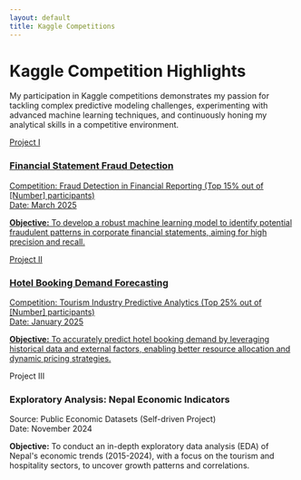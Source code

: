 ```yaml
---
layout: default
title: Kaggle Competitions
---
```


# Kaggle Competition Highlights

<p class="section-intro">
  My participation in Kaggle competitions demonstrates my passion for tackling complex predictive modeling challenges, experimenting with advanced machine learning techniques, and continuously honing my analytical skills in a competitive environment.
</p>

<div class="project-container">

  <a href="[YOUR_KAGGLE_NOTEBOOK_LINK_FOR_PROJECT_1_OR_COMPETITION_LINK]" target="_blank" rel="noopener noreferrer" class="project-box-link">
    <div class="project-box">
      <span class="project-number">Project I</span>
      <div class="project-header-text"> 
          <h3>Financial Statement Fraud Detection</h3>
          <div class="dataset-title">Competition: Fraud Detection in Financial Reporting (Top 15% out of [Number] participants)</div>
          <div class="tools-used">Date: March 2025</div>
      </div>
      <p class="project-objective"><strong>Objective:</strong> To develop a robust machine learning model to identify potential fraudulent patterns in corporate financial statements, aiming for high precision and recall.</p>
    </div>
  </a>

  <a href="[YOUR_KAGGLE_NOTEBOOK_LINK_FOR_PROJECT_2_OR_COMPETITION_LINK]" target="_blank" rel="noopener noreferrer" class="project-box-link">
    <div class="project-box">
    <span class="project-number">Project II</span>
    <div class="project-header-text">
        <h3>Hotel Booking Demand Forecasting</h3>
        <div class="dataset-title">Competition: Tourism Industry Predictive Analytics (Top 25% out of [Number] participants)</div>
        <div class="tools-used">Date: January 2025</div>
    </div>
    <p class="project-objective"><strong>Objective:</strong> To accurately predict hotel booking demand by leveraging historical data and external factors, enabling better resource allocation and dynamic pricing strategies.</p>
    </div>
  </a>

  <div class="project-box no-link">
    <span class="project-number">Project III</span>
     <div class="project-header-text">
        <h3>Exploratory Analysis: Nepal Economic Indicators</h3>
        <div class="dataset-title">Source: Public Economic Datasets (Self-driven Project)</div>
        <div class="tools-used">Date: November 2024</div>
    </div>
    <p class="project-objective"><strong>Objective:</strong> To conduct an in-depth exploratory data analysis (EDA) of Nepal's economic trends (2015-2024), with a focus on the tourism and hospitality sectors, to uncover growth patterns and correlations.</p>
  </div>

</div>